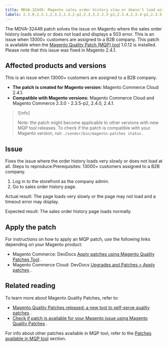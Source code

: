 ```yaml
---
title: MDVA-32449: Magento sales order history slow or doesn't load with 503 error
labels: 2.3.0,2.3.1,2.3.2,2.3.2-p2,2.3.3,2.3.3-p1,2.3.4,2.3.4-p2,2.3.5,2.3.5-p1,2.3.5-p2,2.4.0,2.4.1,503,MQP 1.0.12,Magento Commerce,Magento Commerce Cloud,Magento Quality Patches,error,orders,sales order history,slow,slow performance,slow response,support tools
---
```


The MDVA-32449 patch solves the issue on Magento where the sales order history loads slowly or does not load and displays a 503 error. This is an issue when 13000+ customers are assigned to a B2B company. This patch is available when the [Magento Quality Patch (MQP) tool](https://support.magento.com/hc/en-us/articles/360047139492) 1.0.12 is installed. Please note that this issue was fixed in Magento 2.4.1.

## Affected products and versions

This is an issue when 13000+ customers are assigned to a B2B company.

* **The patch is created for Magento version:** Magento Commerce Cloud 2.4.1.
* **Compatible with Magento versions:** Magento Commerce Cloud and Magento Commerce 2.3.0 - 2.3.5-p2, 2.4.0, 2.4.1.

>![info]
>
>Note: the patch might become applicable to other versions with new MQP tool releases. To check if the patch is compatible with your Magento version, run `./vendor/bin/magento-patches status` .

## Issue

Fixes the issue where the order history loads very slowly or does not load at all. <span class="wysiwyg-underline">Steps to reproduce:Prerequisites:</span> 13000+ customers assigned to a B2B company. <span class="wysiwyg-underline"></span> 

1. Log in to the storefront as the company admin.
1. Go to sales order history page.

 <span class="wysiwyg-underline">Actual result:</span> The page loads very slowly or the page may not load and a timeout error may display.

 <span class="wysiwyg-underline">Expected result:</span> The sales order history page loads normally.

## Apply the patch

For instructions on how to apply an MQP patch, use the following links depending on your Magento product:

* Magento Commerce: DevDocs [Apply patches using Magento Quality Patches Tool](https://devdocs.magento.com/guides/v2.4/comp-mgr/patching/mqp.html) .
* Magento Commerce Cloud: DevDocs [Upgrades and Patches > Apply patches](https://devdocs.magento.com/cloud/project/project-patch.html) .

<h2 id="MQPPatchKBDataCollectionInstructionsProposal-Additionalstepsrequiredafterthepatchinstallation">Related reading</h2>

To learn more about Magento Quality Patches, refer to:

* [Magento Quality Patches released: a new tool to self-serve quality patches](https://support.magento.com/hc/en-us/articles/360047139492) .
* [Check if patch is available for your Magento issue using Magento Quality Patches](https://support.magento.com/hc/en-us/articles/360047125252) .

For info about other patches available in MQP tool, refer to the [Patches available in MQP tool](https://support.magento.com/hc/en-us/sections/360010506631-Patches-available-in-MQP-tool-) section.